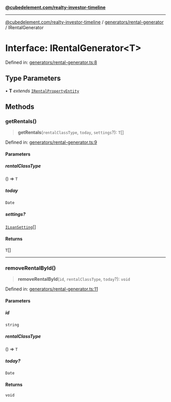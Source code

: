 [**@cubedelement.com/realty-investor-timeline**](../../../index.md)

---

[@cubedelement.com/realty-investor-timeline](../../../modules.md) / [generators/rental-generator](../index.md) / IRentalGenerator

# Interface: IRentalGenerator\<T\>

Defined in: [generators/rental-generator.ts:8](https://github.com/kvernon/realty-investor-timeline/blob/cec7f590aef4aded8ee94008f5b37aa0db4daadd/src/generators/rental-generator.ts#L8)

## Type Parameters

• **T** _extends_ [`IRentalPropertyEntity`](../../../properties/i-rental-property-entity/interfaces/IRentalPropertyEntity.md)

## Methods

### getRentals()

> **getRentals**(`rentalClassType`, `today`, `settings`?): `T`[]

Defined in: [generators/rental-generator.ts:9](https://github.com/kvernon/realty-investor-timeline/blob/cec7f590aef4aded8ee94008f5b37aa0db4daadd/src/generators/rental-generator.ts#L9)

#### Parameters

##### rentalClassType

() => `T`

##### today

`Date`

##### settings?

[`ILoanSetting`](../../../loans/i-loan-settings/interfaces/ILoanSetting.md)[]

#### Returns

`T`[]

---

### removeRentalById()

> **removeRentalById**(`id`, `rentalClassType`, `today`?): `void`

Defined in: [generators/rental-generator.ts:11](https://github.com/kvernon/realty-investor-timeline/blob/cec7f590aef4aded8ee94008f5b37aa0db4daadd/src/generators/rental-generator.ts#L11)

#### Parameters

##### id

`string`

##### rentalClassType

() => `T`

##### today?

`Date`

#### Returns

`void`
